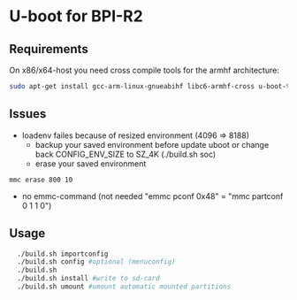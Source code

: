 # U-boot for BPI-R2

## Requirements

On x86/x64-host you need cross compile tools for the armhf architecture:
```sh
sudo apt-get install gcc-arm-linux-gnueabihf libc6-armhf-cross u-boot-tools make gcc swig python-dev
```

## Issues
- loadenv failes because of resized environment (4096 => 8188)
  - backup your saved environment before update uboot or 
    change back CONFIG_ENV_SIZE to SZ_4K (./build.sh soc)
  - erase your saved environment

```
mmc erase 800 10
```

- no emmc-command (not needed "emmc pconf 0x48" = "mmc partconf 0 1 1 0")

## Usage

```sh
  ./build.sh importconfig
  ./build.sh config #optional (menuconfig)
  ./build.sh
  ./build.sh install #write to sd-card
  ./build.sh umount #umount automatic mounted partitions
```
